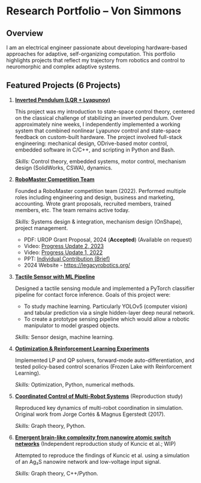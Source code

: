 # Research Portfolio – Von Simmons

## Overview
I am an electrical engineer passionate about developing hardware-based approaches for adaptive, self-organizing computation. This portfolio highlights projects that reflect my trajectory from robotics and control to neuromorphic and complex adaptive systems.

## Featured Projects (6 Projects)
1. **[Inverted Pendulum (LQR + Lyapunov)](https://github.com/vs65497/InvertedPendulum/blob/main/README.md)**

    This project was my introduction to state-space control theory, centered on the classical challenge of stabilizing an inverted pendulum. Over approximately nine weeks, I independently implemented a working system that combined nonlinear Lyapunov control and state-space feedback on custom-built hardware. The project involved full-stack engineering: mechanical design, ODrive-based motor control, embedded software in C/C++, and scripting in Python and Bash.

    *Skills:* Control theory, embedded systems, motor control, mechanism design (SolidWorks, CSWA), dynamics.

2. **[RoboMaster Competition Team](https://www.youtube.com/watch?v=-XCVgsTe5O8)**  

    Founded a RoboMaster competition team (2022). Performed multiple roles including engineering and design, business and marketing, accounting. Wrote grant proposals, recruited members, trained members, etc. The team remains active today.

   *Skills:* Systems design & integration, mechanism design (OnShape), project management.
    - PDF: UROP Grant Proposal, 2024 (**Accepted**) (Available on request)
    - Video: [Progress Update 2, 2023](https://www.youtube.com/watch?v=-XCVgsTe5O8)
    - Video: [Progress Update 1, 2022](https://www.youtube.com/watch?v=7hT9oZhGcco)
    - PPT: [Individual Contribution (Brief)](https://drive.google.com/file/d/1cgP-LLTiAtr5jk4ZOi2hmmDbhJTNPWQP/view?usp=drive_link)
    - 2024 Website - https://legacyrobotics.org/

3. **[Tactile Sensor with ML Pipeline](https://github.com/vs65497/Tactile-Sensor)**  

    Designed a tactile sensing module and implemented a PyTorch classifier pipeline for contact force inference. Goals of this project were:
    - To study machine learning. Particularly YOLOv5 (computer vision) and tabular prediction via a single hidden-layer deep neural network.
    - To create a prototype sensing pipeline which would allow a robotic manipulator to model grasped objects.
  
    *Skills:* Sensor design, machine learning.

4. **[Optimization & Reinforcement Learning Experiments](https://github.com/vs65497/Optimizers/blob/main/OptSummary.ipynb)**  

    Implemented LP and QP solvers, forward-mode auto-differentiation, and tested policy-based control scenarios (Frozen Lake with Reinforcement Learning).  
  
    *Skills:* Optimization, Python, numerical methods.

5. **[Coordinated Control of Multi-Robot Systems](https://github.com/vs65497/Swarm-Coordinated-Control)** (Reproduction study)  

    Reproduced key dynamics of multi-robot coordination in simulation. Original work from Jorge Cortés & Magnus Egerstedt (2017). 
  
    *Skills:* Graph theory, Python.

6. **[Emergent brain-like complexity from nanowire atomic switch networks](https://github.com/vs65497/Portfolio/#)** (Independent reproduction study of Kuncic et al.; WIP)  

    Attempted to reproduce the findings of Kuncic et al. using a simulation of an Ag₂S nanowire network and low-voltage input signal.  
  
    *Skills:* Graph theory, C++/Python.
